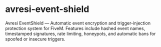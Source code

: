 # avresi-event-shield
Avresi EventShield — Automatic event encryption and trigger-injection protection system for FiveM. Features include hashed event names, timestamped signatures, rate limiting, honeypots, and automatic bans for spoofed or insecure triggers.
